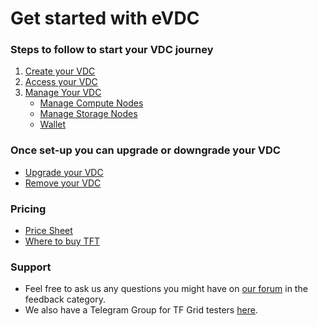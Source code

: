 # Get started with eVDC

### Steps to follow to start your VDC journey

1. [Create your VDC](evdc_create)
2. [Access your VDC](evdc_access)
3. [Manage Your VDC](evdc_my_evdc)
    - [Manage Compute Nodes](evdc_compute) 
    - [Manage Storage Nodes](evdc_storage)
    - [Wallet](evdc_wallet) 

### Once set-up you can upgrade or downgrade your VDC

- [Upgrade your VDC](evdc_upgrade)
- [Remove your VDC](evdc_remove)

### Pricing

- [Price Sheet](evdc_pricing)
- [Where to buy TFT](buy_tft)

### Support

- Feel free to ask us any questions you might have on [our forum](https://forum.threefold.io) in the feedback category.
- We also have a Telegram Group for TF Grid testers [here](https://t.me/joinchat/BwOvOxxgK59GmRoZ2_sM0w).